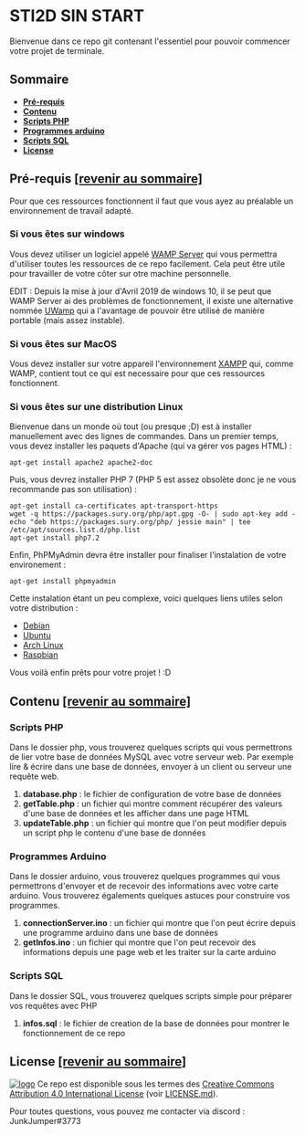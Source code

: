 # STI2D SIN START

Bienvenue dans ce repo git contenant l'essentiel pour pouvoir commencer votre projet de terminale.

## Sommaire

+ **[Pré-requis](#pr%C3%A9-requis-revenir-au-sommaire)**
+ **[Contenu](#contenu-revenir-au-sommaire)**
+ **[Scripts PHP](#scripts-php)**
+ **[Programmes arduino](#programmes-arduino)**
+ **[Scripts SQL](#scripts-sql)**
+ **[License](#license-revenir-au-sommaire)**

## Pré-requis [[revenir au sommaire]](#sommaire)

Pour que ces ressources fonctionnent il faut que vous ayez au préalable un environnement de travail adapté.

### Si vous êtes sur windows

Vous devez utiliser un logiciel appelé [WAMP Server](http://www.wampserver.com/) qui vous permettra d'utiliser toutes les ressources de ce repo facilement. Cela peut être utile pour travailler de votre côter sur otre machine personnelle.

EDIT : Depuis la mise à jour d'Avril 2019 de windows 10, il se peut que WAMP Server ai des problèmes de fonctionnement, il existe une alternative nommée [UWamp](https://www.uwamp.com/fr/) qui a l'avantage de pouvoir être utilisé de manière portable (mais assez instable).

### Si vous êtes sur MacOS

Vous devez installer sur votre appareil l'environnement [XAMPP](https://www.apachefriends.org/fr/index.html) qui, comme WAMP, contient tout ce qui est necessaire pour que ces ressources fonctionnent.

### Si vous êtes sur une distribution Linux

Bienvenue dans un monde où tout (ou presque ;D) est à installer manuellement avec des lignes de commandes.
Dans un premier temps, vous devez installer les paquets d'Apache (qui va gérer vos pages HTML) :

```
apt-get install apache2 apache2-doc
```

Puis, vous devrez installer PHP 7 (PHP 5 est assez obsolète donc je ne vous recommande pas son utilisation) :

```
apt-get install ca-certificates apt-transport-https 
wget -q https://packages.sury.org/php/apt.gpg -O- | sudo apt-key add -
echo "deb https://packages.sury.org/php/ jessie main" | tee /etc/apt/sources.list.d/php.list
apt-get install php7.2
```

Enfin, PhPMyAdmin devra être installer pour finaliser l'instalation de votre environement :

```
apt-get install phpmyadmin
```

Cette instalation étant un peu complexe, voici quelques liens utiles selon votre distribution :

+ [Debian](https://www.lecoindunet.com/installer-serveur-web-lamp-sous-debian-8-jessie-1519)
+ [Ubuntu](https://doc.ubuntu-fr.org/lamp)
+ [Arch Linux](https://wiki.archlinux.fr/LAMP)
+ [Raspbian](https://raspberry-pi.fr/installer-serveur-web-raspberry-lamp/)

Vous voilà enfin prêts pour votre projet ! :D

## Contenu [[revenir au sommaire]](#sommaire)
### Scripts PHP

Dans le dossier php, vous trouverez quelques scripts qui vous permettrons de lier votre base de données MySQL avec votre serveur web. Par exemple lire & écrire dans une base de données, envoyer à un client ou serveur une requête web.

1. **database.php** : le fichier de configuration de votre base de données
2. **getTable.php** : un fichier qui montre comment récupérer des valeurs d'une base de données et les afficher dans une page HTML
3. **updateTable.php** : un fichier qui montre que l'on peut modifier depuis un script php le contenu d'une base de données

### Programmes Arduino

Dans le dossier arduino, vous trouverez quelques programmes qui vous permettrons d'envoyer et de recevoir des informations avec votre carte arduino. Vous trouverez égalements quelques astuces pour construire vos programmes.

1. **connectionServer.ino** : un fichier qui montre que l'on peut écrire depuis une programme arduino dans une base de données
2. **getInfos.ino** : un fichier qui montre que l'on peut recevoir des informations depuis une page web et les traiter sur la carte arduino

### Scripts SQL

Dans le dossier SQL, vous trouverez quelques scripts simple pour préparer vos requêtes avec PHP

1. **infos.sql** : le fichier de creation de la base de données pour montrer le fonctionnement de ce repo

## License [[revenir au sommaire]](#sommaire)

[![logo](https://licensebuttons.net/l/by/4.0/88x31.png)](https://creativecommons.org/licenses/by/4.0/) Ce repo est disponible sous les termes des [Creative Commons Attribution 4.0 International License](https://creativecommons.org/licenses/by/4.0/) (voir [LICENSE.md](https://github.com/JunkJumper/STI2D_SIN_START/blob/master/LICENSE.md)).

Pour toutes questions, vous pouvez me contacter via discord : JunkJumper#3773
